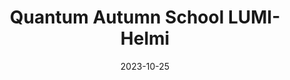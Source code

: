 ---
title: 'Quantum Autumn School LUMI-Helmi'
date: 2023-10-25
published: true
link: https://enccs.se/events/2023-10-quantum-autumn-school/
image: /assets/images/pennylane-lumi.png
tags:
  - LUMI
---